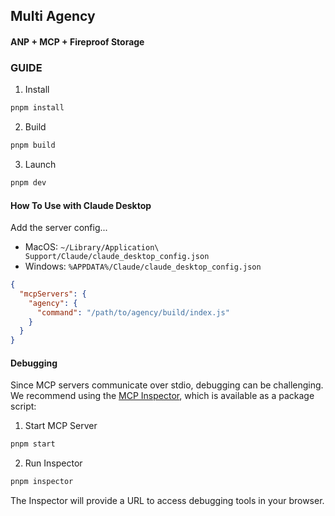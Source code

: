 ## Multi Agency
#### ANP + MCP + Fireproof Storage

### GUIDE

1. Install
```bash
pnpm install
```

2. Build
```bash
pnpm build
```

3. Launch
```bash
pnpm dev
```

#### How To Use with Claude Desktop

Add the server config...

* MacOS: `~/Library/Application\ Support/Claude/claude_desktop_config.json`
* Windows: `%APPDATA%/Claude/claude_desktop_config.json`

```json
{
  "mcpServers": {
    "agency": {
      "command": "/path/to/agency/build/index.js"
    }
  }
}
```

#### Debugging

Since MCP servers communicate over stdio, debugging can be challenging. We recommend using the [MCP Inspector](https://github.com/modelcontextprotocol/inspector), which is available as a package script:

1. Start MCP Server
```bash
pnpm start
```

2. Run Inspector
```bash
pnpm inspector
```

The Inspector will provide a URL to access debugging tools in your browser.

